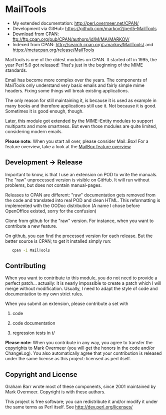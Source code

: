 # MailTools

  * My extended documentation: <http://perl.overmeer.net/CPAN/>
  * Development via GitHub: <https://github.com/markov2/perl5-MailTools>
  * Download from CPAN: <ftp://ftp.cpan.org/pub/CPAN/authors/id/M/MA/MARKOV/>
  * Indexed from CPAN: <http://search.cpan.org/~markov/MailTools/>
    and <https://metacpan.org/release/MailTools>

MailTools is one of the oldest modules on CPAN.  It started off in 1995,
the year Perl 5.0 got released!  That's just in the beginning of the
MIME standards.

Email has become more complex over the years.  The components of
MailTools only understand very basic emails and fairly simple mime
headers.  Fixing some things will break existing applications.

The only reason for still maintaining it, is because it is used as example
in many books and therefore applications still use it.  Not because it
is good.  Sometimes it is good enough, though.

Later, this module got extended by the MIME::Entity modules to support
multiparts and more smartness.  But even those modules are quite limited,
considering modern emails.

**Please note:** When you start all over, please consider Mail::Box!
For a feature overview, take a look at the
[MailBox feature overview](http://perl.overmeer.net/mailbox/Mail_Box-Overview/)

## Development &rarr; Release

Important to know, is that I use an extension on POD to write the manuals.
The "raw" unprocessed version is visible on GitHub.  It will run without
problems, but does not contain manual-pages.

Releases to CPAN are different: "raw" documentation gets removed from
the code and translated into real POD and clean HTML.  This reformatting
is implemented with the OODoc distribution (A name I chose before OpenOffice
existed, sorry for the confusion)

Clone from github for the "raw" version.  For instance, when you want
to contribute a new feature.

On github, you can find the processed version for each release.  But the
better source is CPAN; to get it installed simply run:

```sh
   cpan -i MailTools
```

## Contributing

When you want to contribute to this module, you do not need to provide
a perfect patch... actually: it is nearly impossible to create a patch
which I will merge without modification.  Usually, I need to adapt the
style of code and documentation to my own strict rules.

When you submit an extension, please contribute a set with

1. code

2. code documentation

3. regression tests in t/

**Please note:**
When you contribute in any way, you agree to transfer the copyrights to
Mark Overmeer (you will get the honors in the code and/or ChangeLog).
You also automatically agree that your contribution is released under
the same license as this project: licensed as perl itself.

## Copyright and License

Graham Barr wrote most of these components, since 2001 maintained by
Mark Overmeer. Copyright is with these authors.

This project is free software; you can redistribute it and/or modify it
under the same terms as Perl itself.
See <http://dev.perl.org/licenses/>

